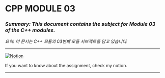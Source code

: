 # **CPP MODULE 03**

### *Summary: This document contains the subject for Module 03 of the C++ modules.*

*요약: 이 문서는 C++ 모듈의 03번째 모듈 서브젝트를 담고 있습니다.*

---

[![Notion](https://img.shields.io/badge/Notion-Click%20Here-blue?style=for-the-badge&logo=notion)](https://jsen27.notion.site/CPP-Module-03-5c23e71709c546f3aca005f77edc0473?pvs=4)

If you want to know about the assignment, check my notion.

---
